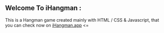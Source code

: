 ## Welcome To iHangman :

This is a Hangman game created mainly with HTML / CSS & Javascript, 
that you can check now on [iHangman.app](https://ihangman.netlify.app/) <=
